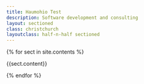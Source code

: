 ```yaml
---
title: Haumohio Test
description: Software development and consulting 
layout: sectioned
class: christchurch
layoutclass: half-n-half sectioned
---
```


{% for sect in site.contents %}

<section class="bg-orange" style='overflow:auto;'>
 {{sect.content}}
</section>

{% endfor %} 

